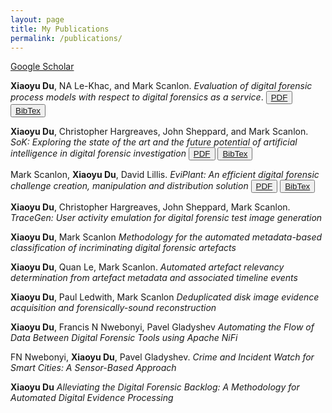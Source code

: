 ```yaml
---
layout: page
title: My Publications
permalink: /publications/
---
```

[Google Scholar](https://scholar.google.com/citations?user=9rQ-YFcAAAAJ&hl=en&oi=sra)


**Xiaoyu Du**, NA Le-Khac, and Mark Scanlon. *Evaluation of digital forensic process models with respect to digital forensics as a service*. 
<button type="button" class="btn btn-success btn-sm">[PDF](https://arxiv.org/pdf/1708.01730)</button>
<button type="button" class="btn btn-secondary btn-sm">[BibTex](/bibs/du2017evaluation.txt)</button>

**Xiaoyu Du**, Christopher Hargreaves, John Sheppard, and Mark Scanlon. *SoK: Exploring the state of the art and the future potential of artificial intelligence in digital forensic investigation*
<button type="button" class="btn btn-success btn-sm">[PDF](https://dl.acm.org/doi/pdf/10.1145/3407023.3407068)</button>
<button type="button" class="btn btn-secondary btn-sm">[BibTex](bibs/du2020sok.txt)</button>


Mark Scanlon, **Xiaoyu Du**, David Lillis. *EviPlant: An efficient digital forensic challenge creation, manipulation and distribution solution*
<button type="button" class="btn btn-success btn-sm">[PDF](https://www.sciencedirect.com/science/article/pii/S1742287617300397)</button>
<button type="button" class="btn btn-secondary btn-sm">[BibTex](bibs/scanlon2017eviplant.txt)</button>

**Xiaoyu Du**, Christopher Hargreaves, John Sheppard, Mark Scanlon. *TraceGen: User activity emulation for digital forensic test image generation*

**Xiaoyu Du**, Mark Scanlon *Methodology for the automated metadata-based classification of incriminating digital forensic artefacts*

**Xiaoyu Du**, Quan Le, Mark Scanlon. *Automated artefact relevancy determination from artefact metadata and associated timeline events*

**Xiaoyu Du**, Paul Ledwith, Mark Scanlon *Deduplicated disk image evidence acquisition and forensically-sound reconstruction*

**Xiaoyu Du**, Francis N Nwebonyi, Pavel Gladyshev *Automating the Flow of Data Between Digital Forensic Tools using Apache NiFi*

FN Nwebonyi, **Xiaoyu Du**, Pavel Gladyshev. *Crime and Incident Watch for Smart Cities: A Sensor-Based Approach*

**Xiaoyu Du** *Alleviating the Digital Forensic Backlog: A Methodology for Automated Digital Evidence Processing*

